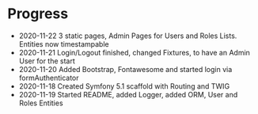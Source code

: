 Progress
========
* 2020-11-22 3 static pages, Admin Pages for Users and Roles Lists. Entities now timestampable
* 2020-11-21 Login/Logout finished, changed Fixtures, to have an Admin User for the start
* 2020-11-20 Added Bootstrap, Fontawesome and started login via formAuthenticator
* 2020-11-18 Created Symfony 5.1 scaffold with Routing and TWIG
* 2020-11-19 Started README, added Logger, added ORM, User and Roles Entities